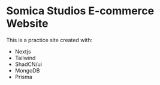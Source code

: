 # Somica Studios E-commerce Website

This is a practice site created with:

- Nextjs
- Tailwind
- ShadCN/ui
- MongoDB
- Prisma
